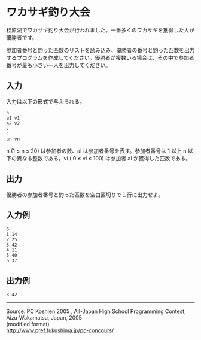 # ワカサギ釣り大会

桧原湖でワカサギ釣り大会が行われました。一番多くのワカサギを獲得した人が優勝者です。

参加者番号と釣った匹数のリストを読み込み、優勝者の番号と釣った匹数を出力するプログラムを作成してください。優勝者が複数いる場合は、その中で参加者番号が最も小さい一人を出力してください。

## 入力

入力は以下の形式で与えられる。

    n
    a1 v1
    a2 v2
    :
    :
    an vn

n (1 ≤ n ≤ 20) は参加者の数、ai は参加者番号を表す。参加者番号は 1 以上 n 以下の異なる整数である。vi ( 0 ≤ vi ≤ 100) は参加者 ai が獲得した匹数である。

## 出力

優勝者の参加者番号と釣った匹数を空白区切りで１行に出力せよ。

## 入力例

    6
    1 14
    2 25
    3 42
    4 11
    5 40
    6 37

## 出力例

    3 42

* * *

Source: PC Koshien 2005 , All-Japan High School Programming Contest, Aizu-Wakamatsu, Japan, 2005   
(modified format)   
<http://www.pref.fukushima.jp/pc-concours/>